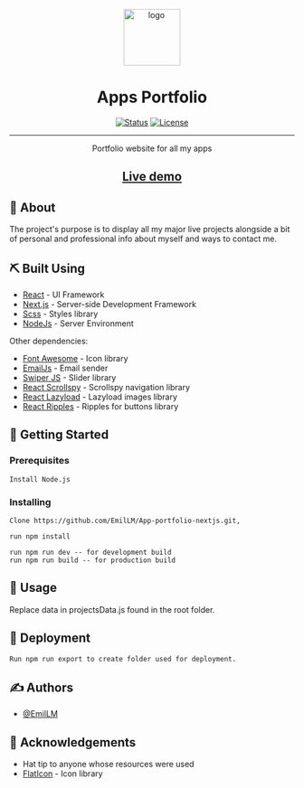 <p align="center">
 <a href="https://imgbb.com/"><img width=100px height=100px src="https://i.ibb.co/31BR9gb/logo.png" alt="logo"/></a>
</p>

<h1 align="center">Apps Portfolio</h1>

<div align="center">

[![Status](https://img.shields.io/badge/status-active-success.svg)]()
[![License](https://img.shields.io/badge/license-MIT-blue.svg)](/LICENSE)

</div>

---

<p align="center"> Portfolio website for all my apps
    <br> 
</p>

<h2 align="center"><a href="https://luchianemil.com">Live demo</a></h2>

## 🧐 About <a name = "about"></a>

The project's purpose is to display all my major live projects alongside a bit of personal and professional info about myself and ways to contact me.


## ⛏️ Built Using <a name = "built_using"></a>

- [React](https://reactjs.org) - UI Framework
- [Next.js](https://nextjs.org) - Server-side Development Framework
- [Scss](https://sass-lang.com) - Styles library
- [NodeJs](https://nodejs.org/en/) - Server Environment

Other dependencies: 

- [Font Awesome](https://fontawesome.com) - Icon library
- [EmailJs](https://www.emailjs.com) - Email sender
- [Swiper JS](https://swiperjs.com) - Slider library
- [React Scrollspy](https://makotot.github.io/react-scrollspy/) - Scrollspy navigation library
- [React Lazyload](https://www.npmjs.com/package/react-lazy-load) - Lazyload images library
- [React Ripples](https://rwu823.github.io/react-ripples/) - Ripples for buttons library

## 🏁 Getting Started <a name = "getting_started"></a>

### Prerequisites


```
Install Node.js
```

### Installing

```
Clone https://github.com/EmilLM/App-portfolio-nextjs.git,

run npm install

run npm run dev -- for development build
run npm run build -- for production build
```

## 🎈 Usage <a name="usage"></a>

Replace data in projectsData.js found in the root folder.

## 🚀 Deployment <a name = "deployment"></a>

```
Run npm run export to create folder used for deployment.
```
## ✍️ Authors <a name = "authors"></a>

- [@EmilLM](https://github.com/EmilLM) 

## 🎉 Acknowledgements <a name = "acknowledgement"></a>

- Hat tip to anyone whose resources were used
- [FlatIcon](hhttps://www.flaticon.com) - Icon library


